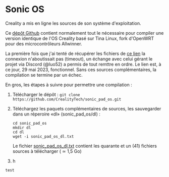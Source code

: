 # Sonic OS

Creality a mis en ligne les sources de son système d'exploitation.

Ce [dépôt Github](https://github.com/CrealityTech/sonic_pad_os) contient normalement tout le nécessaire pour compiler une version identique de l'OS Creality basé sur Tina Linux, fork d'OpenWRT pour des microcontrôleurs Allwinner.

La première fois que j'ai tenté de récupérer les fichiers de [ce lien](https://klipper.cxswyjy.com/download/sonic_dl/) la connexion n'aboutissait pas (timeout), un échange avec celui gérant le projet via Discord (@luo52) a permis de tout remttre en ordre. Le lien est, à ce jour, 29 mai 2023, fonctionnel. Sans ces sources complémentaires, la compilation se termine par un échec.

En gros, les étapes à suivre pour permettre une compilation :

1. Télécharger le dépôt : 
    `git clone https://github.com/CrealityTech/sonic_pad_os.git`
2. Téléchargez les paquets complémentaires de sources, les sauvegarder dans un réperoire «dl» (sonic_pad_os/dl) :
    ```
    cd sonic_pad_os
    mkdir dl
    cd dl
    wget -i sonic_pad_os_dl.txt
    ```
    
    Le fichier [sonic_pad_os_dl.txt](https://raw.githubusercontent.com/fran6p/SonicPad/main/Fichiers/sonic_pad_os_dl.txt) contient les quarante et un (41) fichiers sources à télécharger ( ≃ 1,5 Go)
3. h


`test`


